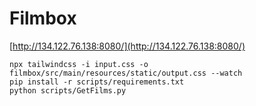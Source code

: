 # Filmbox

[http://134.122.76.138:8080/](http://134.122.76.138:8080/)

```.
npx tailwindcss -i input.css -o filmbox/src/main/resources/static/output.css --watch
pip install -r scripts/requirements.txt
python scripts/GetFilms.py
```
